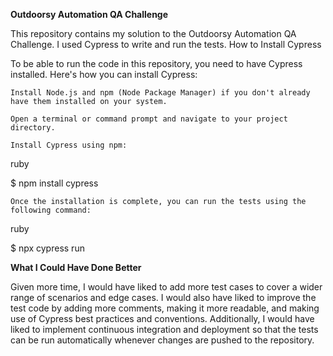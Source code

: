 <b>Outdoorsy Automation QA Challenge</b>

This repository contains my solution to the Outdoorsy Automation QA Challenge. I used Cypress to write and run the tests.
How to Install Cypress

To be able to run the code in this repository, you need to have Cypress installed. Here's how you can install Cypress:

    Install Node.js and npm (Node Package Manager) if you don't already have them installed on your system.

    Open a terminal or command prompt and navigate to your project directory.

    Install Cypress using npm:

ruby

$ npm install cypress

    Once the installation is complete, you can run the tests using the following command:

ruby

$ npx cypress run

<b>What I Could Have Done Better</b>

Given more time, I would have liked to add more test cases to cover a wider range of scenarios and edge cases. I would also have liked to improve the test code by adding more comments, making it more readable, and making use of Cypress best practices and conventions. Additionally, I would have liked to implement continuous integration and deployment so that the tests can be run automatically whenever changes are pushed to the repository.
